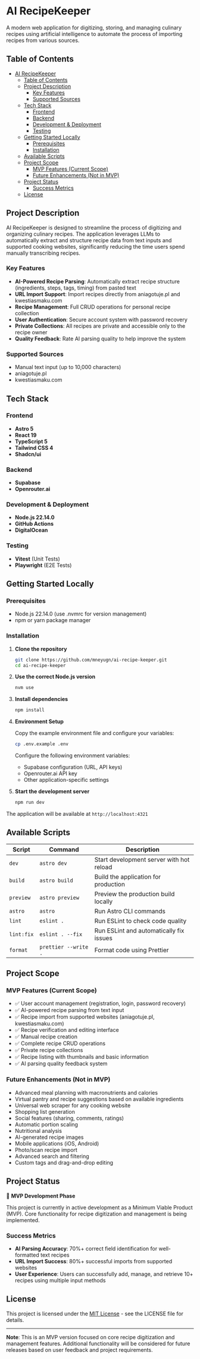 # AI RecipeKeeper
 
A modern web application for digitizing, storing, and managing culinary recipes using artificial intelligence to automate the process of importing recipes from various sources.

## Table of Contents

- [AI RecipeKeeper](#ai-recipekeeper)
  - [Table of Contents](#table-of-contents)
  - [Project Description](#project-description)
    - [Key Features](#key-features)
    - [Supported Sources](#supported-sources)
  - [Tech Stack](#tech-stack)
    - [Frontend](#frontend)
    - [Backend](#backend)
    - [Development \& Deployment](#development--deployment)
    - [Testing](#testing)
  - [Getting Started Locally](#getting-started-locally)
    - [Prerequisites](#prerequisites)
    - [Installation](#installation)
  - [Available Scripts](#available-scripts)
  - [Project Scope](#project-scope)
    - [MVP Features (Current Scope)](#mvp-features-current-scope)
    - [Future Enhancements (Not in MVP)](#future-enhancements-not-in-mvp)
  - [Project Status](#project-status)
    - [Success Metrics](#success-metrics)
  - [License](#license)

## Project Description

AI RecipeKeeper is designed to streamline the process of digitizing and organizing culinary recipes. The application leverages LLMs to automatically extract and structure recipe data from text inputs and supported cooking websites, significantly reducing the time users spend manually transcribing recipes.

### Key Features

- **AI-Powered Recipe Parsing**: Automatically extract recipe structure (ingredients, steps, tags, timing) from pasted text
- **URL Import Support**: Import recipes directly from aniagotuje.pl and kwestiasmaku.com
- **Recipe Management**: Full CRUD operations for personal recipe collection
- **User Authentication**: Secure account system with password recovery
- **Private Collections**: All recipes are private and accessible only to the recipe owner
- **Quality Feedback**: Rate AI parsing quality to help improve the system

### Supported Sources

- Manual text input (up to 10,000 characters)
- aniagotuje.pl
- kwestiasmaku.com

## Tech Stack

### Frontend

- **Astro 5**
- **React 19**
- **TypeScript 5**
- **Tailwind CSS 4**
- **Shadcn/ui**

### Backend

- **Supabase**
- **Openrouter.ai**

### Development & Deployment

- **Node.js 22.14.0**
- **GitHub Actions**
- **DigitalOcean**

### Testing

- **Vitest** (Unit Tests)
- **Playwright** (E2E Tests)

## Getting Started Locally

### Prerequisites

- Node.js 22.14.0 (use .nvmrc for version management)
- npm or yarn package manager

### Installation

1. **Clone the repository**

   ```bash
   git clone https://github.com/mneyugn/ai-recipe-keeper.git
   cd ai-recipe-keeper
   ```

2. **Use the correct Node.js version**

   ```bash
   nvm use
   ```

3. **Install dependencies**

   ```bash
   npm install
   ```

4. **Environment Setup**

   Copy the example environment file and configure your variables:

   ```bash
   cp .env.example .env
   ```

   Configure the following environment variables:

   - Supabase configuration (URL, API keys)
   - Openrouter.ai API key
   - Other application-specific settings

5. **Start the development server**
   ```bash
   npm run dev
   ```

The application will be available at `http://localhost:4321`

## Available Scripts

| Script     | Command              | Description                              |
| ---------- | -------------------- | ---------------------------------------- |
| `dev`      | `astro dev`          | Start development server with hot reload |
| `build`    | `astro build`        | Build the application for production     |
| `preview`  | `astro preview`      | Preview the production build locally     |
| `astro`    | `astro`              | Run Astro CLI commands                   |
| `lint`     | `eslint .`           | Run ESLint to check code quality         |
| `lint:fix` | `eslint . --fix`     | Run ESLint and automatically fix issues  |
| `format`   | `prettier --write .` | Format code using Prettier               |

## Project Scope

### MVP Features (Current Scope)

- ✅ User account management (registration, login, password recovery)
- ✅ AI-powered recipe parsing from text input
- ✅ Recipe import from supported websites (aniagotuje.pl, kwestiasmaku.com)
- ✅ Recipe verification and editing interface
- ✅ Manual recipe creation
- ✅ Complete recipe CRUD operations
- ✅ Private recipe collections
- ✅ Recipe listing with thumbnails and basic information
- ✅ AI parsing quality feedback system

### Future Enhancements (Not in MVP)

- Advanced meal planning with macronutrients and calories
- Virtual pantry and recipe suggestions based on available ingredients
- Universal web scraper for any cooking website
- Shopping list generation
- Social features (sharing, comments, ratings)
- Automatic portion scaling
- Nutritional analysis
- AI-generated recipe images
- Mobile applications (iOS, Android)
- Photo/scan recipe import
- Advanced search and filtering
- Custom tags and drag-and-drop editing

## Project Status

🚧 **MVP Development Phase**

This project is currently in active development as a Minimum Viable Product (MVP). Core functionality for recipe digitization and management is being implemented.

### Success Metrics

- **AI Parsing Accuracy**: 70%+ correct field identification for well-formatted text recipes
- **URL Import Success**: 80%+ successful imports from supported websites
- **User Experience**: Users can successfully add, manage, and retrieve 10+ recipes using multiple input methods

## License

This project is licensed under the [MIT License](LICENSE) - see the LICENSE file for details.

---

**Note**: This is an MVP version focused on core recipe digitization and management features. Additional functionality will be considered for future releases based on user feedback and project requirements.
